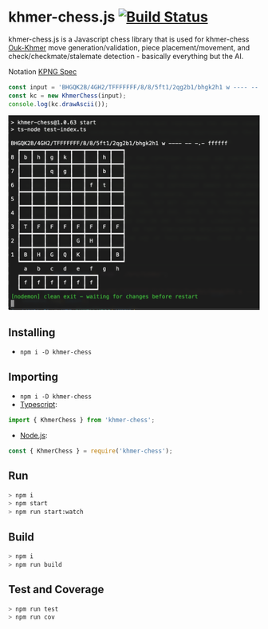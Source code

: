 # khmer-chess.js [![Build Status](https://travis-ci.com/K4us/khmer-chess.js.svg?branch=main)](https://travis-ci.com/K4us/khmer-chess.js)

khmer-chess.js is a Javascript chess library that is used for khmer-chess [Ouk-Khmer](https://en.wikipedia.org/wiki/Ouk-Khmer_(Hill%27s_version)) move generation/validation, piece placement/movement, and check/checkmate/stalemate detection - basically everything but the AI.

Notation [KPNG Spec](https://github.com/K4us/khmer-chess.js/tree/main/src/kpgn/kpng-spec)

```typescript
const input = 'BHGQK2B/4GH2/TFFFFFFF/8/8/5ft1/2qg2b1/bhgk2h1 w ---- -- -.- ffffff';
const kc = new KhmerChess(input);
console.log(kc.drawAscii());
```

![alt text](./docs/Screen%20Shot%202022-10-13%20at%2010.18.25%20PM.png "Screen Shot 2022-10-13 at 10.18.25 PM.png")

## Installing

* `npm i -D khmer-chess`

## Importing

* `npm i -D khmer-chess`
* [Typescript](https://www.typescriptlang.org/): 
```typescript
import { KhmerChess } from 'khmer-chess';
```
* [Node.js](https://nodejs.org/en/): 
```javascript
const { KhmerChess } = require('khmer-chess');
```

## Run

```bash
> npm i
> npm start
> npm run start:watch
```

## Build

```bash
> npm i
> npm run build
```

## Test and Coverage

```bash
> npm run test
> npm run cov
```
